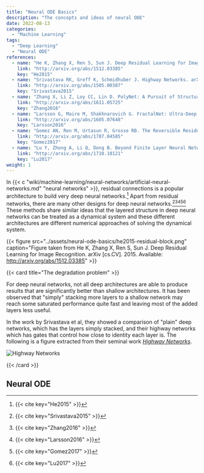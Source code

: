 ```yaml
---
title: "Neural ODE Basics"
description: "The concepts and ideas of neural ODE"
date: 2022-08-13
categories:
  - "Machine Learning"
tags:
  - "Deep Learning"
  - "Neural ODE"
references:
  - name: "He K, Zhang X, Ren S, Sun J. Deep Residual Learning for Image Recognition. arXiv [cs.CV]. 2015. Available: http://arxiv.org/abs/1512.03385"
    link: "http://arxiv.org/abs/1512.03385"
    key: "He2015"
  - name: "Srivastava RK, Greff K, Schmidhuber J. Highway Networks. arXiv [cs.LG]. 2015. Available: http://arxiv.org/abs/1505.00387"
    link: "http://arxiv.org/abs/1505.00387"
    key: "Srivastava2015"
  - name: "Zhang X, Li Z, Loy CC, Lin D. PolyNet: A Pursuit of Structural Diversity in Very Deep Networks. arXiv [cs.CV]. 2016. Available: http://arxiv.org/abs/1611.05725"
    link: "http://arxiv.org/abs/1611.05725"
    key: "Zhang2016"
  - name: "Larsson G, Maire M, Shakhnarovich G. FractalNet: Ultra-Deep Neural Networks without Residuals. arXiv [cs.CV]. 2016. Available: http://arxiv.org/abs/1605.07648"
    link: "http://arxiv.org/abs/1605.07648"
    key: "Larsson2016"
  - name: "Gomez AN, Ren M, Urtasun R, Grosse RB. The Reversible Residual Network: Backpropagation Without Storing Activations. arXiv [cs.CV]. 2017. Available: http://arxiv.org/abs/1707.04585"
    link: "http://arxiv.org/abs/1707.04585"
    key: "Gomez2017"
  - name: "Lu Y, Zhong A, Li Q, Dong B. Beyond Finite Layer Neural Networks: Bridging Deep Architectures and Numerical Differential Equations. arXiv [cs.CV]. 2017. Available: http://arxiv.org/abs/1710.10121"
    link: "http://arxiv.org/abs/1710.10121"
    key: "Lu2017"
weight: 1
---
```


In {{< c "wiki/machine-learning/neural-networks/artificial-neural-networks.md" "neural networks" >}}, residual connections is a popular architecture to build very deep neural networks.[^He2015] Apart from residual networks, there are many other designs for deep neural networks.[^Srivastava2015][^Zhang2016][^Larsson2016][^Gomez2017][^Lu2017] These methods share similar ideas that the layered structure in deep neural networks can be treated as a dynamical system and these different architectures are different numerical approaches of solving the dynamical system.


{{< figure src="../assets/neural-ode-basics/he2015-residual-block.png" caption="Figure taken from He K, Zhang X, Ren S, Sun J. Deep Residual Learning for Image Recognition. arXiv [cs.CV]. 2015. Available: http://arxiv.org/abs/1512.03385" >}}


{{< card title="The degradation problem" >}}

For deep neural networks, not all deep architectures are able to produce results that are significantly better than shallow architectures. It has been observed that "simply" stacking more layers to a shallow network may reach some saturated performance quite fast and leaving most of the added layers less useful.

In the work by Srivastava et al, they showed a comparison of "plain" deep networks, which has the layers simply stacked, and their highway networks which has gates that control how close to identity each layer is. The following is a figure extracted from their seminal work [*Highway Networks*](http://arxiv.org/abs/1505.00387).

![Highway Networks](../assets/neural-ode-basics/highway-network-plain-vs-highway-loss.png)

{{< /card >}}



## Neural ODE





[^Srivastava2015]: {{< cite key="Srivastava2015" >}}
[^He2015]: {{< cite key="He2015" >}}
[^Zhang2016]: {{< cite key="Zhang2016" >}}
[^Larsson2016]: {{< cite key="Larsson2016" >}}
[^Gomez2017]: {{< cite key="Gomez2017" >}}
[^Lu2017]: {{< cite key="Lu2017" >}}
